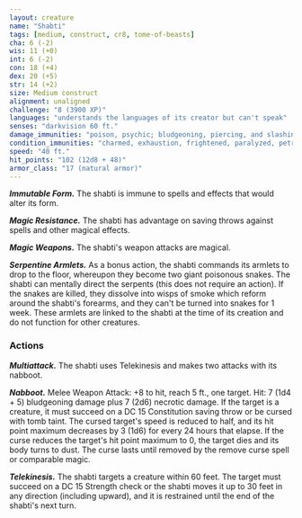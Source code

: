 ```yaml
---
layout: creature
name: "Shabti"
tags: [medium, construct, cr8, tome-of-beasts]
cha: 6 (-2)
wis: 11 (+0)
int: 6 (-2)
con: 18 (+4)
dex: 20 (+5)
str: 14 (+2)
size: Medium construct
alignment: unaligned
challenge: "8 (3900 XP)"
languages: "understands the languages of its creator but can't speak"
senses: "darkvision 60 ft."
damage_immunities: "poison, psychic; bludgeoning, piercing, and slashing from nonmagical weapons that aren't adamantine"
condition_immunities: "charmed, exhaustion, frightened, paralyzed, petrified, poisoned"
speed: "40 ft."
hit_points: "102 (12d8 + 48)"
armor_class: "17 (natural armor)"
---
```


***Immutable Form.*** The shabti is immune to spells and effects that would alter its form.

***Magic Resistance.*** The shabti has advantage on saving throws against spells and other magical effects.

***Magic Weapons.*** The shabti's weapon attacks are magical.

***Serpentine Armlets.*** As a bonus action, the shabti commands its armlets to drop to the floor, whereupon they become two giant poisonous snakes. The shabti can mentally direct the serpents (this does not require an action). If the snakes are killed, they dissolve into wisps of smoke which reform around the shabti's forearms, and they can't be turned into snakes for 1 week. These armlets are linked to the shabti at the time of its creation and do not function for other creatures.

### Actions

***Multiattack.*** The shabti uses Telekinesis and makes two attacks with its nabboot.

***Nabboot.*** Melee Weapon Attack: +8 to hit, reach 5 ft., one target. Hit: 7 (1d4 + 5) bludgeoning damage plus 7 (2d6) necrotic damage. If the target is a creature, it must succeed on a DC 15 Constitution saving throw or be cursed with tomb taint. The cursed target's speed is reduced to half, and its hit point maximum decreases by 3 (1d6) for every 24 hours that elapse. If the curse reduces the target's hit point maximum to 0, the target dies and its body turns to dust. The curse lasts until removed by the remove curse spell or comparable magic.

***Telekinesis.*** The shabti targets a creature within 60 feet. The target must succeed on a DC 15 Strength check or the shabti moves it up to 30 feet in any direction (including upward), and it is restrained until the end of the shabti's next turn.

